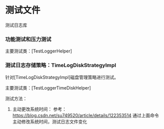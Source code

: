 # 测试文件
测试日志库


### 功能测试和压力测试
主要测试类：[TestLoggerHelper]


### 测试日志存储策略：TimeLogDiskStrategyImpl
针对[TimeLogDiskStrategyImpl]磁盘管理策略进行测试。

主要测试类：[TestLoggerTimeDiskHelper]

测试方法：
 1. 主动更改系统时间：
参考：https://blog.csdn.net/su749520/article/details/122353514
通过上面命令主动修改系统时间，测试日志文件变化




